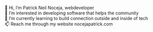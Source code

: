 👋 Hi, I’m Patrick Neil Noceja, webdeveloper  
👀 I’m interested in developing software that helps the community  
🌱 I’m currently learning to build connection outside and inside of tech  
📫 Reach me through my website nocejapatrick.com

<!---
siterunner/siterunner is a ✨ special ✨ repository because its `README.md` (this file) appears on your GitHub profile.
You can click the Preview link to take a look at your changes.
--->
